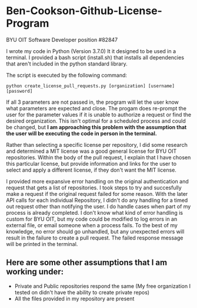 # Ben-Cookson-Github-License-Program
BYU OIT Software Developer position #82847

I wrote my code in Python (Version 3.7.0)
It it designed to be used in a terminal. I provided a bash script (install.sh) that installs all dependencies that aren't included in the python standard library.

The script is executed by the following command:
```
python create_license_pull_requests.py [organization] [username] [password]
```
If all 3 parameters are not passed in, the program will let the user know what parameters are expected and close. The progam does re-prompt the user for the parameter values if it is unable to authorize a request or find the desired organization. This isn't optimal for a scheduled process and could be changed, but **I am approaching this problem with the assumption that the user will be executing the code in person in the terminal.**

Rather than selecting a specific license per repository, I did some research and determined a MIT license was a good general license for BYU OIT repositories. Within the body of the pull request, I explain that I have chosen this particular license, but provide information and links for the user to select and apply a different license, if they don't want the MIT license.

I provided more expansive error handling on the original authentication and request that gets a list of repositories. I took steps to try and succesfully make a request if the original request failed for some reason. With the later API calls for each individual Repository, I didn't do any handling for a timed out request other than notifying the user. I do handle cases when part of my process is already completed. I don't know what kind of error handling is custom for BYU OIT, but my code could be modified to log errors in an external file, or email someone when a process fails. To the best of my knowledge, no error should go unhandled, but any unexpected errors will result in the failure to create a pull request. The failed response message will be printed in the terminal.

## Here are some other assumptions that I am working under:
* Private and Public repositories respond the same (My free organization I tested on didn't have the ability to create private repos)
* All the files provided in my repository are present
